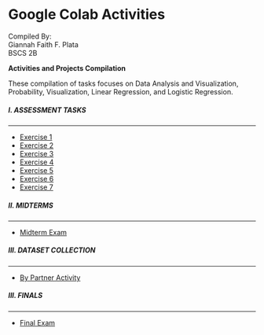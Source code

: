 # Google Colab Activities

Compiled By: <br>
Giannah Faith F. Plata <br>
BSCS 2B

**Activities and Projects Compilation**

These compilation of tasks focuses on Data Analysis and Visualization, Probability, Visualization, Linear Regression, and Logistic Regression.

<h5>I. ASSESSMENT TASKS</h5>

---
*   [Exercise 1](https://colab.research.google.com/drive/1RlyAOmGOS6VhJblFsDm2u1eQ06TNDTyC?usp=sharing)
*   [Exercise 2](https://colab.research.google.com/drive/17hRqoXpjVuoWLZ7x1yWQmlLz6ALuUiNF?usp=sharing)
*   [Exercise 3](https://colab.research.google.com/drive/1Z7sGxTIG3GlDdn9asS-D06p6bLDrPh5S?usp=sharing)
*   [Exercise 4](https://colab.research.google.com/drive/1uVtq1rdAIhkfqN-zTICMhJSMLQiHvh_O?usp=sharing)
*   [Exercise 5](https://colab.research.google.com/drive/1zZg0vQwYhndhQgOXrkCofOeNX4LNvXL6?usp=sharing)
*   [Exercise 6](https://colab.research.google.com/drive/12rfiGJgOxpfDCK9oerqwvUuQJ9uOyhpM?usp=sharing)
*   [Exercise 7](https://colab.research.google.com/drive/1Ow4VKsrcNMlgwJF8yPAprqluftPNSERu?usp=sharing)


<h5>II. MIDTERMS</h5>

---
*   [Midterm Exam](https://colab.research.google.com/drive/1EGf19ecZFQ1ShhPobdpaNuwiU5MqYR_3?usp=sharing)


<h5>III. DATASET COLLECTION</h5>

---
*   [By Partner Activity](https://colab.research.google.com/drive/1K-5jTVPVOfWip8sSQ8aMpBCywoe7gMaH?usp=sharing)

<h5>III. FINALS</h5>

---

*   [Final Exam](FINALS-Evangelista&Plata.pdf)


